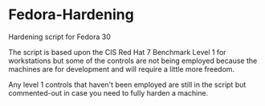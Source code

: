 # Fedora-Hardening
Hardening script for Fedora 30

The script is based upon the CIS Red Hat 7 Benchmark Level 1 for workstations but some of the controls are not being employed because the machines are for development and will require a little more freedom.

Any level 1 controls that haven't been employed are still in the script but commented-out in case you need to fully harden a machine.
